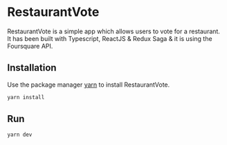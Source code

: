 # RestaurantVote

RestaurantVote is a simple app which allows users to vote for a restaurant.
It has been built with Typescript, ReactJS & Redux Saga & it is using the Foursquare API.  
## Installation

Use the package manager [yarn](https://yarnpkg.com/lang/en/) to install RestaurantVote.

```bash
yarn install
```

## Run 
```bash
yarn dev
```
